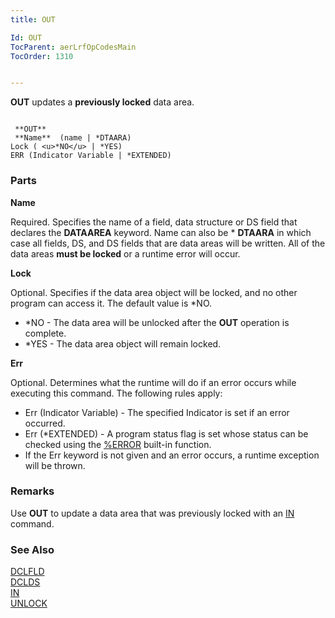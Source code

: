 ```yaml
---
title: OUT

Id: OUT
TocParent: aerLrfOpCodesMain
TocOrder: 1310


---
```


**OUT** updates a **previously locked** data area. 

```

 **OUT** 
 **Name**  (name | *DTAARA)
Lock ( <u>*NO</u> | *YES)
ERR (Indicator Variable | *EXTENDED)
```

### Parts

**Name** 

Required. Specifies the name of a field, data structure or DS field that declares the **DATAAREA** keyword. Name can also be * **DTAARA** in which case all fields, DS, and DS fields that are data areas will be written. All of the data areas **must be locked** or a runtime error will occur.


**Lock** 

Optional. Specifies if the data area object will be locked, and no other program can access it. The default value is *NO.


- *NO - The data area will be unlocked after the **OUT** operation is complete.
- *YES - The data area object will remain locked.


**Err** 

Optional. Determines what the runtime will do if an error occurs while executing this command. The following rules apply: 

- Err (Indicator Variable) - The specified Indicator is set if an error occurred.
- Err (*EXTENDED) - A program status flag is set whose status can be checked using the [%ERROR](ERROR_Function.html) built-in function.
- If the Err keyword is not given and an error occurs, a runtime exception will be thrown.


### Remarks
Use **OUT** to update a data area that was previously locked with an [IN](IN.html) command. 

### See Also
[DCLFLD](DCLFLD.html)
        <br />
        [DCLDS](DCLDS.html)
        <br />
        [IN](IN.html)
        <br />
        [UNLOCK](UNLOCK.html)

